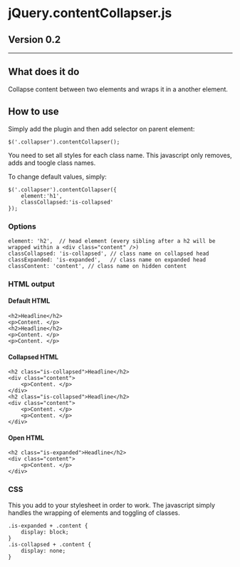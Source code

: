 # jQuery.contentCollapser.js

## Version 0.2

***

## What does it do

Collapse content between two elements and wraps it in a another element.

## How to use

Simply add the plugin and then add selector on parent element:

`$('.collapser').contentCollapser();`

You need to set all styles for each class name. This javascript only removes, adds and toogle class names.

To change default values, simply:

	$('.collapser').contentCollapser({
		element:'h1',
		classCollapsed:'is-collapsed'
	});

### Options

	element: 'h2',	// head element (every sibling after a h2 will be wrapped within a <div class="content" />)
	classCollapsed: 'is-collapsed', // class name on collapsed head
	classExpanded: 'is-expanded',	// class name on expanded head
	classContent: 'content', // class name on hidden content


### HTML output

#### Default HTML

	<h2>Headline</h2>	
	<p>Content. </p>
	<h2>Headline</h2>	
	<p>Content. </p>
	<p>Content. </p>
	
#### Collapsed HTML

	<h2 class="is-collapsed">Headline</h2>	
	<div class="content">
		<p>Content. </p>
	</div>
	<h2 class="is-collapsed">Headline</h2>	
	<div class="content">
		<p>Content. </p>
		<p>Content. </p>
	</div>
	
#### Open HTML

	<h2 class="is-expanded">Headline</h2>	
	<div class="content">
		<p>Content. </p>
	</div>
	
### CSS 

This you add to your stylesheet in order to work. The javascript simply handles the wrapping of elements and toggling of classes. 

	.is-expanded + .content {
		display: block;
	}
	.is-collapsed + .content {
		display: none;
	}



